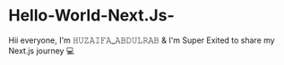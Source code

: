 # Hello-World-Next.Js-
Hii everyone, I'm 𝙷𝚄𝚉𝙰𝙸𝙵𝙰_𝙰𝙱𝙳𝚄𝙻𝚁𝙰𝙱 &amp; I'm Super Exited to share my Next.js journey 💻 
